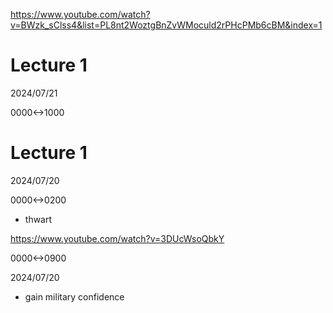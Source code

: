 https://www.youtube.com/watch?v=BWzk_sClss4&list=PL8nt2WoztgBnZvWMoculd2rPHcPMb6cBM&index=1

# Lecture 1

2024/07/21

0000<->1000

# Lecture 1

2024/07/20

0000<->0200

- thwart

https://www.youtube.com/watch?v=3DUcWsoQbkY

0000<->0900

2024/07/20

- gain military confidence

